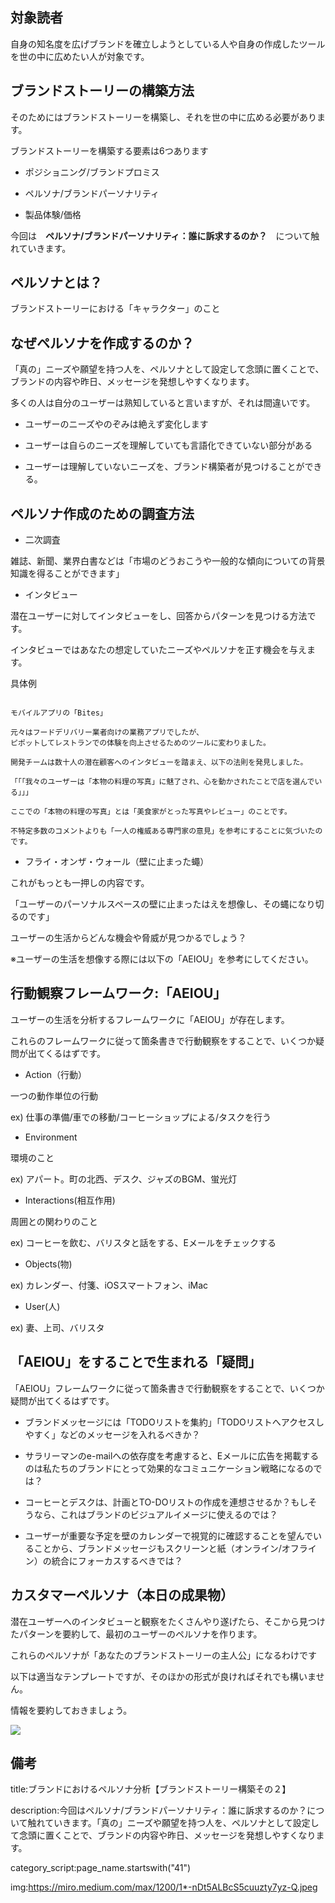 

## 対象読者

自身の知名度を広げブランドを確立しようとしている人や自身の作成したツールを世の中に広めたい人が対象です。


## ブランドストーリーの構築方法

そのためにはブランドストーリーを構築し、それを世の中に広める必要があります。

ブランドストーリーを構築する要素は6つあります

- ポジショニング/ブランドプロミス

- ペルソナ/ブランドパーソナリティ

- 製品体験/価格

今回は　**ペルソナ/ブランドパーソナリティ：誰に訴求するのか？**　について触れていきます。


## ペルソナとは？

ブランドストーリーにおける「キャラクター」のこと


## なぜペルソナを作成するのか？

「真の」ニーズや願望を持つ人を、ペルソナとして設定して念頭に置くことで、ブランドの内容や昨日、メッセージを発想しやすくなります。

多くの人は自分のユーザーは熟知していると言いますが、それは間違いです。

- ユーザーのニーズやのぞみは絶えず変化します

- ユーザーは自らのニーズを理解していても言語化できていない部分がある

- ユーザーは理解していないニーズを、ブランド構築者が見つけることができる。


## ペルソナ作成のための調査方法


- 二次調査

雑誌、新聞、業界白書などは「市場のどうおこうや一般的な傾向についての背景知識を得ることができます」

- インタビュー

潜在ユーザーに対してインタビューをし、回答からパターンを見つける方法です。

インタビューではあなたの想定していたニーズやペルソナを正す機会を与えます。

具体例

<pre><code>
モバイルアプリの「Bites」

元々はフードデリバリー業者向けの業務アプリでしたが、
ピポットしてレストランでの体験を向上させるためのツールに変わりました。

開発チームは数十人の潜在顧客へのインタビューを踏まえ、以下の法則を発見しました。

「「「我々のユーザーは「本物の料理の写真」に魅了され、心を動かされたことで店を選んでいる」」」

ここでの「本物の料理の写真」とは「美食家がとった写真やレビュー」のことです。

不特定多数のコメントよりも「一人の権威ある専門家の意見」を参考にすることに気づいたのです。
</code></pre>


- フライ・オンザ・ウォール（壁に止まった蠅）

これがもっとも一押しの内容です。

「ユーザーのパーソナルスペースの壁に止まったはえを想像し、その蝿になり切るのです」

ユーザーの生活からどんな機会や脅威が見つかるでしょう？

※ユーザーの生活を想像する際には以下の「AEIOU」を参考にしてください。


## 行動観察フレームワーク:「AEIOU」

ユーザーの生活を分析するフレームワークに「AEIOU」が存在します。

これらのフレームワークに従って箇条書きで行動観察をすることで、いくつか疑問が出てくるはずです。

- Action（行動）

一つの動作単位の行動

ex) 仕事の準備/車での移動/コーヒーショップによる/タスクを行う

- Environment

環境のこと

ex) アパート。町の北西、デスク、ジャズのBGM、蛍光灯

- Interactions(相互作用)

周囲との関わりのこと

ex) コーヒーを飲む、バリスタと話をする、Eメールをチェックする

- Objects(物)

ex) カレンダー、付箋、iOSスマートフォン、iMac

- User(人)

ex) 妻、上司、バリスタ



## 「AEIOU」をすることで生まれる「疑問」

「AEIOU」フレームワークに従って箇条書きで行動観察をすることで、いくつか疑問が出てくるはずです。

- ブランドメッセージには「TODOリストを集約」「TODOリストへアクセスしやすく」などのメッセージを入れるべきか？

- サラリーマンのe-mailへの依存度を考慮すると、Eメールに広告を掲載するのは私たちのブランドにとって効果的なコミュニケーション戦略になるのでは？

- コーヒーとデスクは、計画とTO-DOリストの作成を連想させるか？もしそうなら、これはブランドのビジュアルイメージに使えるのでは？

- ユーザーが重要な予定を壁のカレンダーで視覚的に確認することを望んでいることから、ブランドメッセージもスクリーンと紙（オンライン/オフライン）の統合にフォーカスするべきでは？


## カスタマーペルソナ（本日の成果物）

潜在ユーザーへのインタビューと観察をたくさんやり遂げたら、そこから見つけたパターンを要約して、最初のユーザーのペルソナを作ります。

これらのペルソナが「あなたのブランドストーリーの主人公」になるわけです

以下は適当なテンプレートですが、そのほかの形式が良ければそれでも構いません。

情報を要約しておきましょう。

<img src="https://blog.nijibox.jp/wp-content/uploads/2020/07/200729_CREATIVE_BLOG-224_%E5%9B%B3%E8%A1%A81@2x-463x560.png">








## 備考

title:ブランドにおけるペルソナ分析【ブランドストーリー構築その２】

description:今回はペルソナ/ブランドパーソナリティ：誰に訴求するのか？について触れていきます。「真の」ニーズや願望を持つ人を、ペルソナとして設定して念頭に置くことで、ブランドの内容や昨日、メッセージを発想しやすくなります。


category_script:page_name.startswith("41")

img:https://miro.medium.com/max/1200/1*-nDt5ALBcS5cuuzty7yz-Q.jpeg

